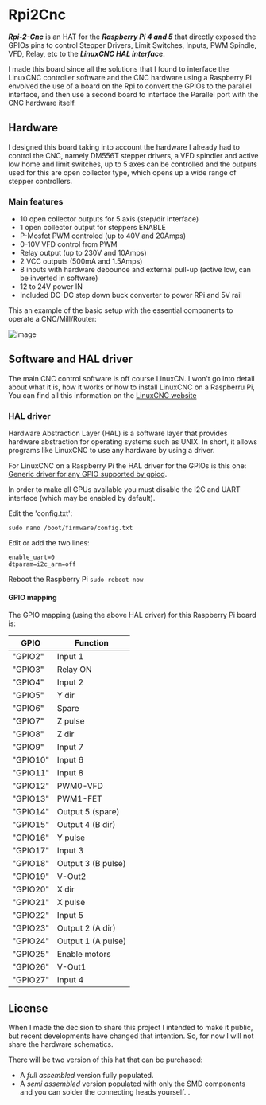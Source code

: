 # Rpi2Cnc

***Rpi-2-Cnc*** is an HAT for the ***Raspberry Pi 4 and 5*** that directly exposed the GPIOs pins to control Stepper Drivers, Limit Switches, Inputs, PWM Spindle, VFD, Relay, etc to the ***LinuxCNC HAL interface***.

I made this board since all the solutions that I found to interface the LinuxCNC controller software and the CNC hardware using a Raspberry Pi envolved the use of a board on the Rpi to convert the GPIOs to the parallel interface, and then use a second board to interface the Parallel port with the CNC hardware itself.

## Hardware
I designed this board taking into account the hardware I already had to control the CNC, namely DM556T stepper drivers, a VFD spindler and active low home and limit switches, up to 5 axes can be controlled and the outputs used for this are open collector type, which opens up a wide range of stepper controllers. 

### Main features 
- 10 open collector outputs for 5 axis (step/dir interface)
- 1 open collector output for steppers ENABLE
- P-Mosfet PWM controled (up to 40V and 20Amps)
- 0-10V VFD control from PWM
- Relay output (up to 230V and 10Amps)
- 2 VCC outputs (500mA and 1.5Amps)
- 8 inputs with hardware debounce and external pull-up (active low, can be inverted in software)
- 12 to 24V power IN
- Included DC-DC step down buck converter to power RPi and 5V rail

This an example of the basic setup with the essential components to operate a CNC/Mill/Router:

![image](https://github.com/user-attachments/assets/f2b1fe60-120e-41a3-a7bb-c05bc8d5ef47)

 
## Software and HAL driver
The main CNC control software is off course LinuxCN. I won't go into detail about what it is, how it works or how to install LinuxCNC on a Raspberru Pi, You can find all this information on the [LinuxCNC website](https://linuxcnc.org/)

### HAL driver
Hardware Abstraction Layer (HAL) is a software layer that provides hardware abstraction for operating systems such as UNIX. In short, it allows programs like LinuxCNC to use any hardware by using a driver.

For LinuxCNC on a Raspberry Pi the HAL driver for the GPIOs is this one: [Generic driver for any GPIO supported by gpiod](https://linuxcnc.org/docs/devel/html/drivers/hal_gpio.html).

In order to make all GPUs available you must disable the I2C and UART interface (which may be enabled by default).

Edit the 'config.txt':
```
sudo nano /boot/firmware/config.txt
```
Edit or add the two lines:
```
enable_uart=0
dtparam=i2c_arm=off
```
Reboot the Raspberry Pi `sudo reboot now`


#### GPIO mapping 
The GPIO mapping (using the above HAL driver) for this Raspberry Pi board is:

| GPIO | Function |
| ------------- | ------------- |
|"GPIO2"| Input 1 |
|"GPIO3"| Relay ON |
|"GPIO4"| Input 2 |
|"GPIO5"| Y dir |
|"GPIO6"| Spare |
|"GPIO7"| Z pulse |
|"GPIO8"| Z dir |
|"GPIO9"| Input 7 |
|"GPIO10"| Input 6 |
|"GPIO11"| Input 8 |
|"GPIO12"| PWM0-VFD |
|"GPIO13"| PWM1-FET |
|"GPIO14"| Output 5 (spare) |
|"GPIO15"| Output 4 (B dir) |
|"GPIO16"| Y pulse |
|"GPIO17"| Input 3 |
|"GPIO18"| Output 3 (B pulse) |
|"GPIO19"| V-Out2 |
|"GPIO20"| X dir |
|"GPIO21"| X pulse |
|"GPIO22"| Input 5 |
|"GPIO23"| Output 2 (A dir) |
|"GPIO24"| Output 1 (A pulse) |
|"GPIO25"| Enable motors |
|"GPIO26"| V-Out1 |
|"GPIO27"| Input 4 |
 
## License
When I made the decision to share this project I intended to make it public, but recent developments have changed that intention.
So, for now I will not share the hardware schematics.

There will be two version of this hat that can be purchased:
- A _full assembled_ version fully populated.
- A _semi assembled_ version populated with only the SMD components and you can solder the connecting heads yourself.
.

